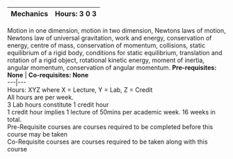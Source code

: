 **Mechanics** | **Hours: 3 0 3**  
---|---  
Motion in one dimension, motion in two dimension, Newtons laws of motion, Newtons law of universal gravitation, work and energy, conservation of energy, centre of mass, conservation of momentum, collisions, static equilibrium of a rigid body, conditions for static equilibrium, translation and rotation of a rigid object, rotational kinetic energy, moment of inertia, angular momentum, conservation of angular momentum.
**Pre-requisites: None** | **Co-requisites: None**  
---|---  
Hours: XYZ where X = Lecture, Y = Lab, Z = Credit  
All hours are per week.  
3 Lab hours constitute 1 credit hour  
1 credit hour implies 1 lecture of 50mins per academic week. 16 weeks in total.  
Pre-Requisite courses are courses required to be completed before this course may be taken  
Co-Requisite courses are courses required to be taken along with this course
